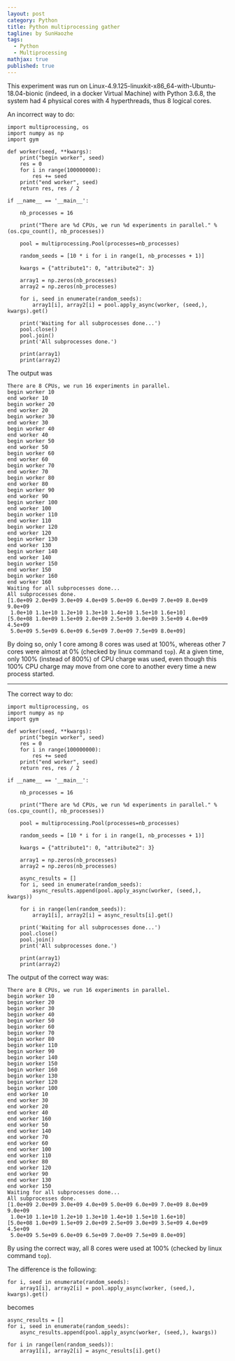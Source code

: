 ```yaml
---
layout: post
category: Python
title: Python multiprocessing gather
tagline: by SunHaozhe
tags: 
  - Python
  - Multiprocessing
mathjax: true
published: true
---
```


This experiment was run on Linux-4.9.125-linuxkit-x86_64-with-Ubuntu-18.04-bionic (indeed, in a docker Virtual Machine) with Python 3.6.8, the system had 4 physical cores with 4 hyperthreads, thus 8 logical cores.

An incorrect way to do:
```
import multiprocessing, os
import numpy as np
import gym

def worker(seed, **kwargs):
    print("begin worker", seed)
    res = 0
    for i in range(100000000):
        res += seed
    print("end worker", seed)
    return res, res / 2

if __name__ == '__main__':

    nb_processes = 16

    print("There are %d CPUs, we run %d experiments in parallel." % (os.cpu_count(), nb_processes))

    pool = multiprocessing.Pool(processes=nb_processes)

    random_seeds = [10 * i for i in range(1, nb_processes + 1)]

    kwargs = {"attribute1": 0, "attribute2": 3}

    array1 = np.zeros(nb_processes)
    array2 = np.zeros(nb_processes)

    for i, seed in enumerate(random_seeds):
        array1[i], array2[i] = pool.apply_async(worker, (seed,), kwargs).get()

    print('Waiting for all subprocesses done...')
    pool.close()
    pool.join()
    print('All subprocesses done.')

    print(array1)
    print(array2)
```

The output was
```
There are 8 CPUs, we run 16 experiments in parallel.
begin worker 10
end worker 10
begin worker 20
end worker 20
begin worker 30
end worker 30
begin worker 40
end worker 40
begin worker 50
end worker 50
begin worker 60
end worker 60
begin worker 70
end worker 70
begin worker 80
end worker 80
begin worker 90
end worker 90
begin worker 100
end worker 100
begin worker 110
end worker 110
begin worker 120
end worker 120
begin worker 130
end worker 130
begin worker 140
end worker 140
begin worker 150
end worker 150
begin worker 160
end worker 160
Waiting for all subprocesses done...
All subprocesses done.
[1.0e+09 2.0e+09 3.0e+09 4.0e+09 5.0e+09 6.0e+09 7.0e+09 8.0e+09 9.0e+09
 1.0e+10 1.1e+10 1.2e+10 1.3e+10 1.4e+10 1.5e+10 1.6e+10]
[5.0e+08 1.0e+09 1.5e+09 2.0e+09 2.5e+09 3.0e+09 3.5e+09 4.0e+09 4.5e+09
 5.0e+09 5.5e+09 6.0e+09 6.5e+09 7.0e+09 7.5e+09 8.0e+09]
```
By doing so, only 1 core among 8 cores was used at 100%, whereas other 7 cores were almost at 0% (checked by linux command `top`). At a given time, only 100% (instead of 800%) of CPU charge was used, even though this 100% CPU charge may move from one core to another every time a new process started.

******************************************************************************************************************************
The correct way to do:
```
import multiprocessing, os
import numpy as np
import gym

def worker(seed, **kwargs):
	print("begin worker", seed)
	res = 0
	for i in range(100000000):
		res += seed
	print("end worker", seed)
	return res, res / 2

if __name__ == '__main__':

	nb_processes = 16

	print("There are %d CPUs, we run %d experiments in parallel." % (os.cpu_count(), nb_processes))

	pool = multiprocessing.Pool(processes=nb_processes)

	random_seeds = [10 * i for i in range(1, nb_processes + 1)]

	kwargs = {"attribute1": 0, "attribute2": 3}

	array1 = np.zeros(nb_processes)
	array2 = np.zeros(nb_processes)

	async_results = []
	for i, seed in enumerate(random_seeds):
		async_results.append(pool.apply_async(worker, (seed,), kwargs))

	for i in range(len(random_seeds)):
		array1[i], array2[i] = async_results[i].get()

	print('Waiting for all subprocesses done...')
	pool.close()
	pool.join()
	print('All subprocesses done.')

	print(array1)
	print(array2)
```

The output of the correct way was:
```
There are 8 CPUs, we run 16 experiments in parallel.
begin worker 10
begin worker 20
begin worker 30
begin worker 40
begin worker 50
begin worker 60
begin worker 70
begin worker 80
begin worker 110
begin worker 90
begin worker 140
begin worker 150
begin worker 160
begin worker 130
begin worker 120
begin worker 100
end worker 10
end worker 30
end worker 20
end worker 40
end worker 160
end worker 50
end worker 140
end worker 70
end worker 60
end worker 100
end worker 110
end worker 80
end worker 120
end worker 90
end worker 130
end worker 150
Waiting for all subprocesses done...
All subprocesses done.
[1.0e+09 2.0e+09 3.0e+09 4.0e+09 5.0e+09 6.0e+09 7.0e+09 8.0e+09 9.0e+09
 1.0e+10 1.1e+10 1.2e+10 1.3e+10 1.4e+10 1.5e+10 1.6e+10]
[5.0e+08 1.0e+09 1.5e+09 2.0e+09 2.5e+09 3.0e+09 3.5e+09 4.0e+09 4.5e+09
 5.0e+09 5.5e+09 6.0e+09 6.5e+09 7.0e+09 7.5e+09 8.0e+09]
```

By using the correct way, all 8 cores were used at 100% (checked by linux command `top`).

The difference is the following:
```
for i, seed in enumerate(random_seeds):
	array1[i], array2[i] = pool.apply_async(worker, (seed,), kwargs).get()
```
becomes
```
async_results = []
for i, seed in enumerate(random_seeds):
	async_results.append(pool.apply_async(worker, (seed,), kwargs))

for i in range(len(random_seeds)):
	array1[i], array2[i] = async_results[i].get()

```


